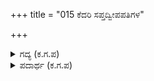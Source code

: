 +++
title = "015 ಕೆದರಿ ಸಪ್ತದ್ವೀಪಪತಿಗಳ"

+++

<details><summary>ಗದ್ಯ (ಕ.ಗ.ಪ) </summary>

15. ಸಪ್ತದ್ವೀಪಗಳ ರಾಜರನ್ನು ಚೆದುರಿಸಿ ಸದೆಬಡಿದು ಮಾಡಬೇಕಾದ ಯಾಗ ಈ ರಾಜಸೂಯ. ಈಗಿನ ಕಾಲದಲ್ಲಿ ಇಂತಹ ಯಾಗವನ್ನು ಕೈಕೊಂಡು ನಿರ್ವಹಿಸುವರಾರು? ನಾರದನ ಬಣ್ಣದ ಮಾತು ಕೇಳಿ ಸುದತಿಯರ ಮತ್ತು ಸೂಳೆಯರ ಮುಂದೆ ಉಬ್ಬಿಹೋದೆಯಲ್ಲಾ ! ಇದು ಬಹಳ ದುಷ್ಕರವಾದ ಕಾರ್ಯ. ಬಿದ್ದ ಏಟು ಬಲವಾಗಿದೆ.
</details>

<details><summary>ಪದಾರ್ಥ (ಕ.ಗ.ಪ) </summary>

ಅಂಗೈಸು-ನಿರ್ವಹಿಸು, ಘಲ್ಲಣೆ-ಕಾಟ  
ಕೆದರಿ-ಚದುರಿಸಿ, ಸದೆದು-ಬಡಿದು ಹಾಕಿ, ಸೋಲಿಸಿ, ರಚಿಸುವ-ಮಾಡುವ, ಹದನನು-ವಿಚಾರವನ್ನು, ಅಂಗೈಸುವನದುರು-ಕೈಕೊಂಡು ನಿರ್ವಹಿಸುವವನಾರು? ಈ ವರ್ತಮಾನದಲಿ-ಈಗಿನ ಕಾಲದಲ್ಲಿ, ಸುದತಿಯರು-ಸ್ತ್ರೀಯರು, ಉಬ್ಬಿದೆಯಲಾ-ಹೆಮ್ಮೆಪಟ್ಟು ಕೊಂಡೆಯಲ್ಲವೆ ? ನಾರದನ ಘಲ್ಲಣೆ-ನಾರದನು ಕೊಟ್ಟ ಕಾಟಕ್ಕೆ, ಇದು ಸುದುರ್ಘಟ-ಆ ಆಪತ್ತು ಪ್ರಾಪ್ತವಾಯಿತು, ಇಂದು ಬಿದ್ದ ವಿಘಾತಿ-ಈಗ ಬಿದ್ದಿರುವ ಪೆಟ್ಟು, ಬಲುಹು-ಮಹತ್ತಾದುದು ಎಂದು
</details>
